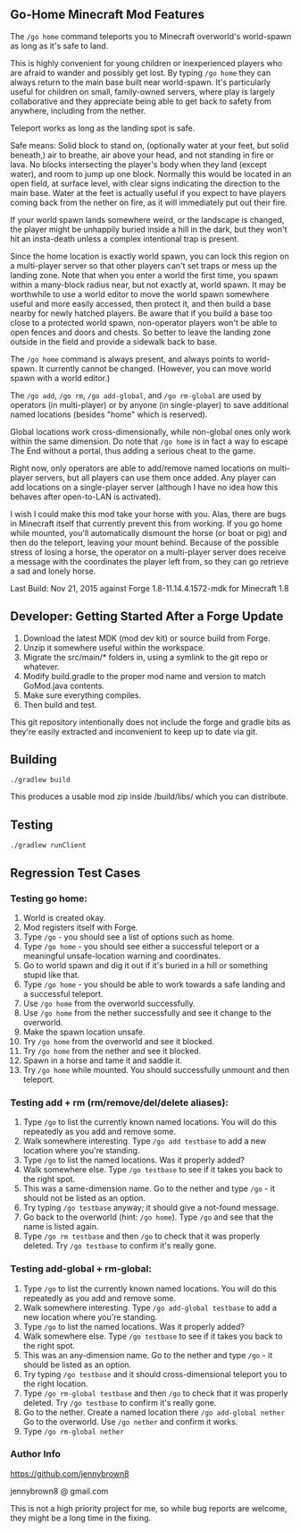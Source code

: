 Go-Home Minecraft Mod Features
------------------------------
The `/go home` command teleports you to Minecraft overworld's world-spawn as long as it's safe to land.  

This is highly convenient for young children or inexperienced players who are afraid to wander
and possibly get lost.  By typing `/go home` they can always return to the main base built near
world-spawn.  It's particularly useful for children on small, family-owned servers, where play is 
largely collaborative and they appreciate being able to get back to safety from anywhere,
including from the nether.

Teleport works as long as the landing spot is safe. 

Safe means: Solid  block to stand on, (optionally water at your feet, but solid beneath,) air to breathe, air 
above your head, and not standing in fire or lava.  No blocks intersecting the player's 
body when they land (except water), and room to jump up one block.  Normally this would be located
in an open field, at surface level, with clear signs indicating the direction to the main base.
Water at the feet is actually useful if you expect to have players coming back from the nether on fire,
as it will immediately put out their fire.

If your world spawn lands somewhere weird, or the landscape is changed, the player might be unhappily buried inside 
a hill in the dark, but they won't hit an insta-death unless a complex intentional trap is present.

Since the home location is exactly world spawn, you can lock this region on a multi-player server so
that other players can't set traps or mess up the landing zone.  Note that when you enter a world 
the first time, you spawn within a many-block radius near, but not exactly at, world spawn.  It may 
be worthwhile to use a world editor to move the world spawn somewhere useful and more easily 
accessed, then protect it, and then build a base nearby for newly hatched players.  Be aware that if
you build a base too close to a protected world spawn, non-operator players won't be able to 
open fences and doors and chests.  So better to leave the landing zone outside in the field and 
provide a sidewalk back to base.

The `/go home` command is always present, and always points to world-spawn.  It currently cannot be changed.
(However, you can move world spawn with a world editor.)

The `/go add`, `/go rm`, `/go add-global`, and `/go rm-global` are used by operators (in multi-player) 
or by anyone (in single-player) to save additional named locations (besides "home" which is reserved).  

Global locations work cross-dimensionally, while non-global ones only work within the same dimension.
Do note that `/go home` is in fact a way to escape The End without a portal, thus adding a serious cheat
to the game.

Right now, only operators are able to add/remove named locations on multi-player servers, but 
all players can use them once added.  Any player can add locations on a single-player 
server (although I have no idea how this behaves after open-to-LAN is activated).

I wish I could make this mod take your horse with you.  Alas, there are bugs in Minecraft itself
that currently prevent this from working.  If you go home while mounted, you'll automatically
dismount the horse (or boat or pig) and then do the teleport, leaving your mount behind.
Because of the possible stress of losing a horse, the operator on a multi-player server does
receive a message with the coordinates the player left from, so they can go retrieve a 
sad and lonely horse.


Last Build: Nov 21, 2015 against Forge 1.8-11.14.4.1572-mdk for Minecraft 1.8


Developer: Getting Started After a Forge Update
------------------------------------------------

1. Download the latest MDK (mod dev kit) or source build from Forge.
2. Unzip it somewhere useful within the workspace.
3. Migrate the src/main/* folders in, using a symlink to the git repo or whatever.
4. Modify build.gradle to the proper mod name and version to match GoMod.java contents.
5. Make sure everything compiles.
6. Then build and test.

This git repository intentionally does not include the forge and gradle bits as they're easily extracted and inconvenient to
keep up to date via git.


Building
--------
`./gradlew build`

This produces a usable mod zip inside /build/libs/ which you can distribute.


Testing
-------
`./gradlew runClient`


Regression Test Cases
----------------------

### Testing go home:

1. World is created okay.
2. Mod registers itself with Forge.
3. Type `/go` - you should see a list of options such as home.
4. Type `/go home` - you should see either a successful teleport or a meaningful unsafe-location warning and coordinates.
5. Go to world spawn and dig it out if it's buried in a hill or something stupid like that.
6. Type `/go home` - you should be able to work towards a safe landing and a successful teleport.
7. Use `/go home` from the overworld successfully.
8. Use `/go home` from the nether successfully and see it change to the overworld.
9. Make the spawn location unsafe.  
10. Try `/go home` from the overworld and see it blocked.
11. Try `/go home` from the nether and see it blocked.
12. Spawn in a horse and tame it and saddle it.
13. Try `/go home` while mounted.  You should successfully unmount and then teleport.

### Testing add + rm (rm/remove/del/delete aliases):

1. Type `/go` to list the currently known named locations.  You will do this repeatedly as you add and remove some.
2. Walk somewhere interesting. Type `/go add testbase` to add a new location where you're standing.
3. Type `/go` to list the named locations.  Was it properly added?
4. Walk somewhere else.  Type `/go testbase` to see if it takes you back to the right spot.
5. This was a same-dimension name.  Go to the nether and type `/go` - it should not be listed as an option.  
6. Try typing `/go testbase` anyway; it should give a not-found message.
7. Go back to the overworld (hint: `/go home`).  Type `/go` and see that the name is listed again.
8. Type `/go rm testbase` and then `/go` to check that it was properly deleted.  Try `/go testbase` to confirm it's really gone.

### Testing add-global + rm-global:

1. Type `/go` to list the currently known named locations.  You will do this repeatedly as you add and remove some.
2. Walk somewhere interesting. Type `/go add-global testbase` to add a new location where you're standing.
3. Type `/go` to list the named locations.  Was it properly added?
4. Walk somewhere else.  Type `/go testbase` to see if it takes you back to the right spot.
5. This was an any-dimension name.  Go to the nether and type `/go` - it should be listed as an option.  
6. Try typing `/go testbase` and it should cross-dimensional teleport you to the right location.
7. Type `/go rm-global testbase` and then `/go` to check that it was properly deleted.  Try `/go testbase` to confirm it's really gone.
8. Go to the nether.  Create a named location there `/go add-global nether`  Go to the overworld.  Use `/go nether` and confirm it works.
9. Type `/go rm-global nether`


### Author Info

<https://github.com/jennybrown8>

jennybrown8 @ gmail.com

This is not a high priority project for me, so while bug reports are welcome, they might be a long time in the fixing.





